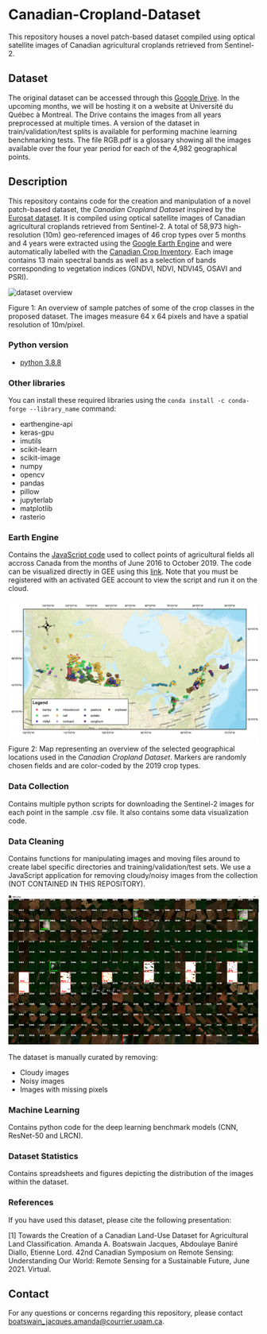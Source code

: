 # Canadian-Cropland-Dataset
This repository houses a novel patch-based dataset compiled using optical satellite images of Canadian agricultural croplands retrieved from Sentinel-2.

## Dataset
The original dataset can be accessed through this [Google Drive](https://drive.google.com/drive/folders/1mNI8B5EMk0Xgvx2Pc9ztnQRaW9pXh8yb?usp=sharing). In the upcoming months, we will be hosting it on a website at Université du Québec à Montreal. The Drive contains the images from all years preprocessed at multiple times. A version of the dataset in train/validation/test splits is available for performing machine learning benchmarking tests. The file RGB.pdf is a glossary showing all the images available over the four year period for each of the 4,982 geographical points. 

## Description
This repository contains code for the creation and manipulation of a novel patch-based dataset, the _Canadian Cropland Dataset_ inspired by the [Eurosat dataset](https://ieeexplore.ieee.org/document/8736785 "Eurosat article"). It is compiled using optical satellite images of Canadian agricultural croplands retrieved from Sentinel-2. A total of 58,973 high-resolution (10m) geo-referenced images of 46 crop types over 5 months and 4 years were extracted using the [Google Earth Engine](https://earthengine.google.com/  "GEE") and were automatically labelled with the [Canadian Crop Inventory](https://www.agr.gc.ca/atlas/aci "Canadian Crop Inventory"). Each image contains 13 main spectral bands as well as a selection of bands corresponding to vegetation indices (GNDVI, NDVI, NDVI45, OSAVI and PSRI). 

![dataset overview](https://github.com/bioinfoUQAM/AAFC-cropland-dataset/blob/main/figures/crop_type_mosaic.png)

Figure 1: An overview of sample patches of some of the crop classes in the proposed dataset. The images measure 64 x 64 pixels and have a spatial resolution of 10m/pixel. 

### Python version
* [python 3.8.8](https://www.python.org/downloads/release/python-388/)

### Other libraries
You can install these required libraries using the `conda install -c conda-forge --library_name` command:

* earthengine-api
* keras-gpu  
* imutils
* scikit-learn
* scikit-image
* numpy
* opencv
* pandas
* pillow
* jupyterlab
* matplotlib
* rasterio

### Earth Engine
Contains the [JavaScript code](https://github.com/bioinfoUQAM/Canadian-cropland-dataset/blob/main/EarthEngine/AAFC_GEE_points.js "JavaScript code") used to collect points of agricultural fields all accross Canada from the months of June 2016 to October 2019. The code can be visualized directly in GEE using this [link](https://code.earthengine.google.com/?scriptPath=users%2Famandaboatswainj%2FAAFC-cropland-database%3AAAFC_GEE_dataset_points "link"). Note that you must be registered with an activated GEE account to view the script and run it on the cloud.
 
![geographical points](https://github.com/bioinfoUQAM/Canadian-cropland-dataset/blob/main/figures/ACI_crop_inventory_2019.png)
Figure 2: Map representing an overview of the selected geographical locations used in the _Canadian Cropland Dataset_. Markers are randomly chosen fields and are color-coded by the 2019 crop types.

### Data Collection
Contains multiple python scripts for downloading the Sentinel-2 images for each point in the sample .csv file. It also contains some data visualization code. 

### Data Cleaning
Contains functions for manipulating images and moving files around to create label specific directories and training/validation/test sets. We use a JavaScript application for removing cloudy/noisy images from the collection (NOT CONTAINED IN THIS REPOSITORY). 

![rapid_tags](https://github.com/bioinfoUQAM/Canadian-cropland-dataset/blob/main/figures/rapid_tags.png)

The dataset is manually curated by removing: 
- Cloudy images
- Noisy images
- Images with missing pixels

### Machine Learning
Contains python code for the deep learning benchmark models (CNN, ResNet-50 and LRCN).

### Dataset Statistics
Contains spreadsheets and figures depicting the distribution of the images within the dataset. 

### References
If you have used this dataset, please cite the following presentation:

[1] Towards the Creation of a Canadian Land-Use Dataset for Agricultural Land Classification. Amanda A. Boatswain Jacques, Abdoulaye Baniré Diallo, Etienne Lord.  42nd Canadian Symposium on Remote Sensing: Understanding Our World: Remote Sensing for a Sustainable Future, June 2021. Virtual. 



## Contact
For any questions or concerns regarding this repository, please contact boatswain_jacques.amanda@courrier.uqam.ca. 

